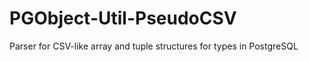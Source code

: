 PGObject-Util-PseudoCSV
=======================

Parser for CSV-like array and tuple structures for types in PostgreSQL
